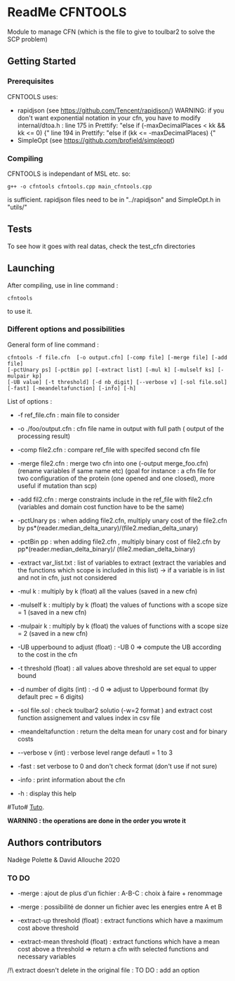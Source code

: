 # ReadMe CFNTOOLS

Module to manage CFN (which is the file to give to toulbar2 to solve the SCP problem)

## Getting Started

### Prerequisites

CFNTOOLS uses:
* rapidjson (see https://github.com/Tencent/rapidjson/)
WARNING: if you don't want exponential notation in your cfn, you have to modify
internal/dtoa.h :
line 175 in Prettify: "else if (-maxDecimalPlaces < kk && kk <= 0) {"
line 194 in Prettify: "else if (kk <= -maxDecimalPlaces) {"
*  SimpleOpt (see https://github.com/brofield/simpleopt)

### Compiling

CFNTOOLS is independant of MSL etc. so:

```
g++ -o cfntools cfntools.cpp main_cfntools.cpp
```

is sufficient.
rapidjson files need to be in "../rapidjson" and SimpleOpt.h in "utils/"

## Tests

To see how it goes with real datas, check the test_cfn directories

## Launching

After compiling, use in line command :
```
cfntools
```
to use it.

### Different options and possibilities

General form of line command :
```
cfntools -f file.cfn  [-o output.cfn] [-comp file] [-merge file] [-add file]
[-pctUnary ps] [-pctBin pp] [-extract list] [-mul k] [-mulself ks] [-mulpair kp]
[-UB value] [-t threshold] [-d nb_digit] [--verbose v] [-sol file.sol]
[-fast] [-meandeltafunction] [-info] [-h]
```

List of options :
* -f ref_file.cfn : main file to consider
* -o ./foo/output.cfn : cfn file name in  output with full path ( output of the processing result)
* -comp file2.cfn : compare ref_file with specifed second cfn file
* -merge file2.cfn : merge  two cfn into one (-output merge_foo.cfn)  (rename variables if same name etc) (goal for instance : a cfn file for two configuration of the protein (one opened and one closed), more useful if mutation than scp)
* -add fil2.cfn : merge constraints include in the ref_file with file2.cfn (variables and domain cost function have to be the same)
* -pctUnary ps : when adding  file2.cfn, multiply unary cost of the file2.cfn by ps*(reader.median_delta_unary)/(file2.median_delta_unary)
* -pctBin pp : when adding  file2.cfn , multiply binary cost of file2.cfn by pp*(reader.median_delta_binary)/ (file2.median_delta_binary)

* -extract var_list.txt : list of variables to extract (extract the variables and the functions which scope is included in this list) -> if a variable is in list and not in cfn, just not considered

* -mul k : multiply by k (float) all the values (saved in a new cfn)

* -mulself k : multiply by k (float) the values of functions with a scope size = 1 (saved in a new cfn)

* -mulpair k : multiply by k (float) the values of functions with a scope size = 2 (saved in a new cfn)

* -UB upperbound to adjust (float) : -UB 0 => compute the UB according to the cost in the cfn

* -t threshold (float) : all values above threshold are set equal to upper bound

* -d number of digits (int) : -d 0 => adjust to Upperbound format (by default prec = 6 digits)

* -sol file.sol :  check toulbar2 solutio (-w=2 format ) and extract cost function assignement and values index  in csv file

* -meandeltafunction : return the delta mean for unary cost and for binary costs

* --verbose v (int) : verbose level range defautl = 1  to 3

* -fast : set verbose to 0 and don't check format (don't use if not sure)

* -info : print information about the cfn

* -h : display this help

#Tuto# 
[Tuto](Tutos.cfntools.md).

**WARNING : the operations are done in the order you wrote it**



## Authors contributors

Nadège Polette & David Allouche   2020 

### TO DO
* -merge : ajout de plus d'un fichier : A-B-C : choix à faire + renommage
* -merge : possibilité de donner un fichier avec les energies entre A et B

* -extract-up threshold (float) : extract functions which have a maximum cost above threshold
* -extract-mean threshold (float) : extract functions which have a mean cost above a threshold
=> return a cfn with selected functions and necessary variables

/!\ extract doesn't delete in the original file : TO DO : add an option
